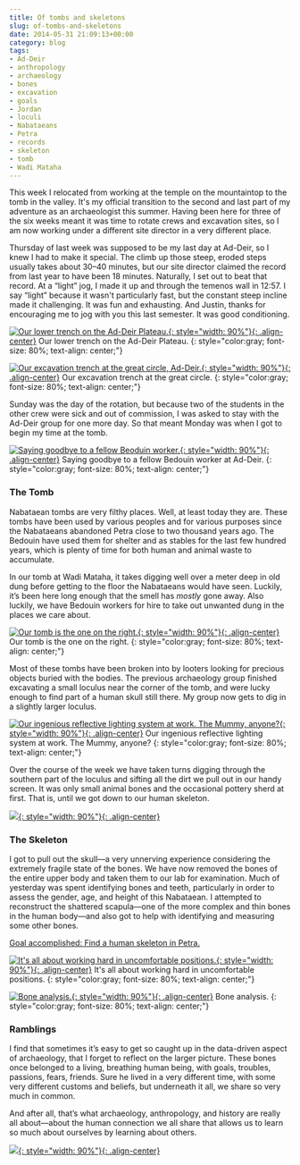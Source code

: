 ```yaml
---
title: Of tombs and skeletons
slug: of-tombs-and-skeletons
date: 2014-05-31 21:09:13+00:00
category: blog
tags:
- Ad-Deir
- anthropology
- archaeology
- bones
- excavation
- goals
- Jordan
- loculi
- Nabataeans
- Petra
- records
- skeleton
- tomb
- Wadi Mataha
---
```


This week I relocated from working at the temple on the mountaintop to the tomb in the valley. It's my official transition to the second and last part of my adventure as an archaeologist this summer. Having been here for three of the six weeks meant it was time to rotate crews and excavation sites, so I am now working under a different site director in a very different place.

<!-- more -->

Thursday of last week was supposed to be my last day at Ad-Deir, so I knew I had to make it special. The climb up those steep, eroded steps usually takes about 30–40 minutes, but our site director claimed the record from last year to have been 18 minutes. Naturally, I set out to beat that record. At a “light” jog, I made it up and through the temenos wall in 12:57. I say “light” because it wasn't particularly fast, but the constant steep incline made it challenging. It was fun and exhausting. And Justin, thanks for encouraging me to jog with you this last semester. It was good conditioning.

[![Our lower trench on the Ad-Deir Plateau.](http://jdpinto.files.wordpress.com/2014/05/dsc_0039.jpg){: style="width: 90%"}{: .align-center}](http://jdpinto.files.wordpress.com/2014/05/dsc_0039.jpg) Our lower trench on the Ad-Deir Plateau.
{: style="color:gray; font-size: 80%; text-align: center;"}

[![Our excavation trench at the great circle, Ad-Deir.](http://jdpinto.files.wordpress.com/2014/05/dsc_0077.jpg){: style="width: 90%"}{: .align-center}](http://jdpinto.files.wordpress.com/2014/05/dsc_0077.jpg) Our excavation trench at the great circle.
{: style="color:gray; font-size: 80%; text-align: center;"}

Sunday was the day of the rotation, but because two of the students in the other crew were sick and out of commission, I was asked to stay with the Ad-Deir group for one more day. So that meant Monday was when I got to begin my time at the tomb.

[![Saying goodbye to a fellow Beoduin worker.](http://jdpinto.files.wordpress.com/2014/05/dsc_00651.jpg){: style="width: 90%"}{: .align-center}](http://jdpinto.files.wordpress.com/2014/05/dsc_00651.jpg) Saying goodbye to a fellow Bedouin worker at Ad-Deir.
{: style="color:gray; font-size: 80%; text-align: center;"}


### The Tomb


Nabataean tombs are very filthy places. Well, at least today they are. These tombs have been used by various peoples and for various purposes since the Nabataeans abandoned Petra close to two thousand years ago. The Bedouin have used them for shelter and as stables for the last few hundred years, which is plenty of time for both human and animal waste to accumulate.

In our tomb at Wadi Mataha, it takes digging well over a meter deep in old dung before getting to the floor the Nabataeans would have seen. Luckily, it’s been here long enough that the smell has _mostly_ gone away. Also luckily, we have Bedouin workers for hire to take out unwanted dung in the places we care about.

[![Our tomb is the one on the right.](http://jdpinto.files.wordpress.com/2014/05/dsc_08301.jpg){: style="width: 90%"}{: .align-center}](http://jdpinto.files.wordpress.com/2014/05/dsc_08301.jpg) Our tomb is the one on the right.
{: style="color:gray; font-size: 80%; text-align: center;"}

Most of these tombs have been broken into by looters looking for precious objects buried with the bodies. The previous archaeology group finished excavating a small loculus near the corner of the tomb, and were lucky enough to find part of a human skull still there. My group now gets to dig in a slightly larger loculus.

[![Our ingenious reflective lighting system at work. The Mummy, anyone?](http://jdpinto.files.wordpress.com/2014/05/dsc_0008.jpg){: style="width: 90%"}{: .align-center}](https://jdpinto.files.wordpress.com/2014/05/dsc_0008.jpg) Our ingenious reflective lighting system at work. The Mummy, anyone?
{: style="color:gray; font-size: 80%; text-align: center;"}

Over the course of the week we have taken turns digging through the southern part of the loculus and sifting all the dirt we pull out in our handy screen. It was only small animal bones and the occasional pottery sherd at first. That is, until we got down to our human skeleton.

[![](http://jdpinto.files.wordpress.com/2014/05/dsc_0014.jpg){: style="width: 90%"}{: .align-center}](https://jdpinto.files.wordpress.com/2014/05/dsc_0014.jpg)


### The Skeleton


I got to pull out the skull—a very unnerving experience considering the extremely fragile state of the bones. We have now removed the bones of the entire upper body and taken them to our lab for examination. Much of yesterday was spent identifying bones and teeth, particularly in order to assess the gender, age, and height of this Nabataean. I attempted to reconstruct the shattered scapula—one of the more complex and thin bones in the human body—and also got to help with identifying and measuring some other bones.

[Goal accomplished: Find a human skeleton in Petra.](http://jdpinto.wordpress.com/summer-2014-goals/)

[![It's all about working hard in uncomfortable positions.](http://jdpinto.files.wordpress.com/2014/05/dsc_00381.jpg){: style="width: 90%"}{: .align-center}](https://jdpinto.files.wordpress.com/2014/05/dsc_00381.jpg) It's all about working hard in uncomfortable positions.
{: style="color:gray; font-size: 80%; text-align: center;"}

[![Bone analysis.](http://jdpinto.files.wordpress.com/2014/05/dsc_00642.jpg){: style="width: 90%"}{: .align-center}](https://jdpinto.files.wordpress.com/2014/05/dsc_00642.jpg) Bone analysis.
{: style="color:gray; font-size: 80%; text-align: center;"}


### Ramblings


I find that sometimes it’s easy to get so caught up in the data-driven aspect of archaeology, that I forget to reflect on the larger picture. These bones once belonged to a living, breathing human being, with goals, troubles, passions, fears, friends. Sure he lived in a very different time, with some very different customs and beliefs, but underneath it all, we share so very much in common.

And after all, that’s what archaeology, anthropology, and history are really all about—about the human connection we all share that allows us to learn so much about ourselves by learning about others.

[![](http://jdpinto.files.wordpress.com/2014/05/dsc_0018.jpg){: style="width: 90%"}{: .align-center}](https://jdpinto.files.wordpress.com/2014/05/dsc_0018.jpg)
